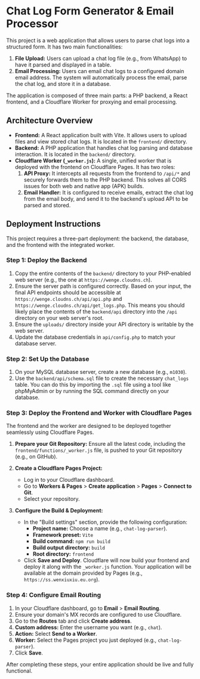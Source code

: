 # Chat Log Form Generator & Email Processor

This project is a web application that allows users to parse chat logs into a structured form. It has two main functionalities:
1.  **File Upload:** Users can upload a chat log file (e.g., from WhatsApp) to have it parsed and displayed in a table.
2.  **Email Processing:** Users can email chat logs to a configured domain email address. The system will automatically process the email, parse the chat log, and store it in a database.

The application is composed of three main parts: a PHP backend, a React frontend, and a Cloudflare Worker for proxying and email processing.

## Architecture Overview

-   **Frontend:** A React application built with Vite. It allows users to upload files and view stored chat logs. It is located in the `frontend/` directory.
-   **Backend:** A PHP application that handles chat log parsing and database interaction. It is located in the `backend/` directory.
-   **Cloudflare Worker (`_worker.js`):** A single, unified worker that is deployed with the frontend on Cloudflare Pages. It has two roles:
    1.  **API Proxy:** It intercepts all requests from the frontend to `/api/*` and securely forwards them to the PHP backend. This solves all CORS issues for both web and native app (APK) builds.
    2.  **Email Handler:** It is configured to receive emails, extract the chat log from the email body, and send it to the backend's upload API to be parsed and stored.

## Deployment Instructions

This project requires a three-part deployment: the backend, the database, and the frontend with the integrated worker.

### Step 1: Deploy the Backend

1.  Copy the entire contents of the `backend/` directory to your PHP-enabled web server (e.g., the one at `https://wenge.cloudns.ch`).
2.  Ensure the server path is configured correctly. Based on your input, the final API endpoints should be accessible at `https://wenge.cloudns.ch/api/api.php` and `https://wenge.cloudns.ch/api/get_logs.php`. This means you should likely place the contents of the `backend/api` directory into the `/api` directory on your web server's root.
3.  Ensure the `uploads/` directory inside your API directory is writable by the web server.
4.  Update the database credentials in `api/config.php` to match your database server.

### Step 2: Set Up the Database

1.  On your MySQL database server, create a new database (e.g., `m1030`).
2.  Use the `backend/api/schema.sql` file to create the necessary `chat_logs` table. You can do this by importing the `.sql` file using a tool like phpMyAdmin or by running the SQL command directly on your database.

### Step 3: Deploy the Frontend and Worker with Cloudflare Pages

The frontend and the worker are designed to be deployed together seamlessly using Cloudflare Pages.

1.  **Prepare your Git Repository:** Ensure all the latest code, including the `frontend/functions/_worker.js` file, is pushed to your Git repository (e.g., on GitHub).

2.  **Create a Cloudflare Pages Project:**
    *   Log in to your Cloudflare dashboard.
    *   Go to **Workers & Pages** > **Create application** > **Pages** > **Connect to Git**.
    *   Select your repository.

3.  **Configure the Build & Deployment:**
    *   In the "Build settings" section, provide the following configuration:
        *   **Project name:** Choose a name (e.g., `chat-log-parser`).
        *   **Framework preset:** `Vite`
        *   **Build command:** `npm run build`
        *   **Build output directory:** `build`
        *   **Root directory:** `frontend`
    *   Click **Save and Deploy**. Cloudflare will now build your frontend and deploy it along with the `_worker.js` function. Your application will be available at the domain provided by Pages (e.g., `https://ss.wenxiuxiu.eu.org`).

### Step 4: Configure Email Routing

1.  In your Cloudflare dashboard, go to **Email** > **Email Routing**.
2.  Ensure your domain's MX records are configured to use Cloudflare.
3.  Go to the **Routes** tab and click **Create address**.
4.  **Custom address:** Enter the username you want (e.g., `chat`).
5.  **Action:** Select **Send to a Worker**.
6.  **Worker:** Select the Pages project you just deployed (e.g., `chat-log-parser`).
7.  Click **Save**.

After completing these steps, your entire application should be live and fully functional.
